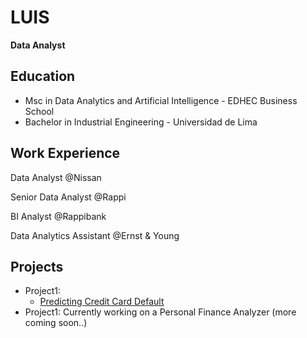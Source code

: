 # LUIS
**Data Analyst**

## Education
- Msc in Data Analytics and Artificial Intelligence - EDHEC Business School
- Bachelor in Industrial Engineering - Universidad de Lima
  

## Work Experience
Data Analyst @Nissan

Senior Data Analyst @Rappi

BI Analyst @Rappibank

Data Analytics Assistant @Ernst & Young

## Projects

- Project1: <ul><li>[Predicting Credit Card Default](https://github.com/luisfizb/default_credit_card)</li></ul>  
- Project1: Currently working on a Personal Finance Analyzer (more coming soon..)

  
